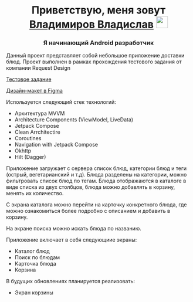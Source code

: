 <h1 align="center">Приветствую, меня зовут<a href="https://daniilshat.ru/" target="_blank"> Владимиров Владислав</a> 
<img src="https://github.com/blackcater/blackcater/raw/main/images/Hi.gif" height="32"/></h1>
<h3 align="center">Я начинающий Android разработчик</h3>

Данный проект представляет собой небольшое приложение доставки блюд. Проект выполнен в рамках прохождения тестового задания от компании  Request Design

[Тестовое задание](https://docs.google.com/document/d/1_GwEDzsLOt1jEllWbIvKGRz88OHj5SnTmXF-CCwwS2w/edit)

[Дизайн-макет в Figma](https://www.figma.com/file/AgOZovMHsetEejeuF33vkw/Foodies?type=design&mode=design&t=9mYRe9OgoAEEEit2-0) 


Используется следующий стек технологий:
- Архитектура MVVM
- Architecture Components (ViewModel, LiveData)
- Jetpack Compose
- Clean Arrchitectire
- Coroutines
- Navigation with Jetpack Compose
- Okhttp
- Hilt (Dagger)

Приложение загружает с сервера список блюд, категории блюд и теги (острый, вегетарианский и т.д).
Блюда разделены на категории, можно фильтровать список блюд по тегам.
Блюда отображаются в каталоге в виде списка из двух столбцов, блюда можно добавлять в корзину, менять их количество. 

С экрана каталога можно перейти на карточку конкретного блюда, где можно ознакомиться более подробно с описанием и добавить в корзину. 

На экране поиска можно искать блюда по названию.

Приложение включает в себя следующиие экраны:
- Каталог блюд
- Поиск по блюдам
- Карточка блюда
- Корзина

В будущих обновлениях планируется реализовать:
- Экран корзины


